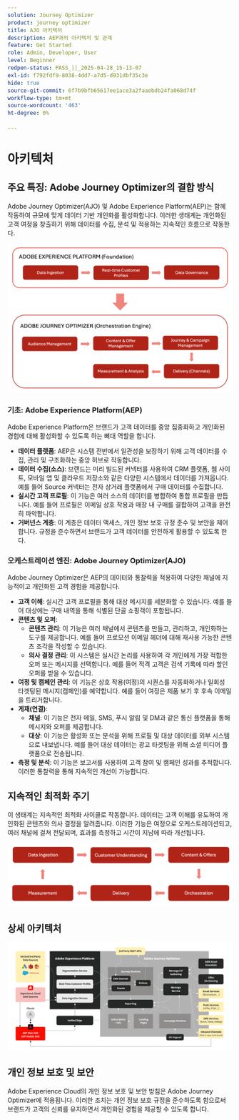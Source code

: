 ```yaml
---
solution: Journey Optimizer
product: journey optimizer
title: AJO 아키텍처
description: AEP과의 아키텍처 및 관계
feature: Get Started
role: Admin, Developer, User
level: Beginner
redpen-status: PASS_||_2025-04-28_15-13-07
exl-id: f792fdf9-8038-4dd7-a7d5-d931dbf35c3e
hide: true
source-git-commit: 6f7b9bfb65617ee1ace3a2faaebdb24fa068d74f
workflow-type: tm+mt
source-wordcount: '463'
ht-degree: 0%

---
```


# 아키텍처

## 주요 특징: Adobe Journey Optimizer의 결합 방식

Adobe Journey Optimizer(AJO) 및 Adobe Experience Platform(AEP)는 함께 작동하여 규모에 맞게 데이터 기반 개인화를 활성화합니다. 이러한 생태계는 개인화된 고객 여정을 창출하기 위해 데이터를 수집, 분석 및 적용하는 지속적인 흐름으로 작동한다.

![](../assets/do-not-localize/get-started-big-picture.png)


### 기초: Adobe Experience Platform(AEP)

Adobe Experience Platform은 브랜드가 고객 데이터를 중앙 집중화하고 개인화된 경험에 대해 활성화할 수 있도록 하는 뼈대 역할을 합니다.

- **데이터 플랫폼**: AEP은 시스템 전반에서 일관성을 보장하기 위해 고객 데이터를 수집, 관리 및 구조화하는 중앙 허브로 작동합니다.
- **데이터 수집(소스)**: 브랜드는 미리 빌드된 커넥터를 사용하여 CRM 플랫폼, 웹 사이트, 모바일 앱 및 클라우드 저장소와 같은 다양한 시스템에서 데이터를 가져옵니다. 예를 들어 Source 커넥터는 전자 상거래 플랫폼에서 구매 데이터를 수집합니다.
- **실시간 고객 프로필**: 이 기능은 여러 소스의 데이터를 병합하여 통합 프로필을 만듭니다. 예를 들어 프로필은 이메일 상호 작용과 매장 내 구매를 결합하여 고객을 완전히 파악합니다.
- **거버넌스 계층**: 이 계층은 데이터 액세스, 개인 정보 보호 규정 준수 및 보안을 제어합니다. 규정을 준수하면서 브랜드가 고객 데이터를 안전하게 활용할 수 있도록 한다.

### 오케스트레이션 엔진: Adobe Journey Optimizer(AJO)

Adobe Journey Optimizer은 AEP의 데이터와 통찰력을 적용하여 다양한 채널에 지능적이고 개인화된 고객 경험을 제공합니다.

- **고객 이해**: 실시간 고객 프로필을 통해 대상 메시지를 세분화할 수 있습니다. 예를 들어 대상에는 구매 내역을 통해 식별된 단골 쇼핑객이 포함됩니다.
- **콘텐츠 및 오퍼**:
   - **콘텐츠 관리**: 이 기능은 여러 채널에서 콘텐츠를 만들고, 관리하고, 개인화하는 도구를 제공합니다. 예를 들어 프로모션 이메일 헤더에 대해 재사용 가능한 콘텐츠 조각을 작성할 수 있습니다.
   - **의사 결정 관리**: 이 시스템은 실시간 논리를 사용하여 각 개인에게 가장 적합한 오퍼 또는 메시지를 선택합니다. 예를 들어 적격 고객은 검색 기록에 따라 할인 오퍼를 받을 수 있습니다.
- **여정 및 캠페인 관리**: 이 기능은 상호 작용(여정)의 시퀀스를 자동화하거나 일회성 타겟팅된 메시지(캠페인)를 예약합니다. 예를 들어 여정은 제품 보기 후 후속 이메일을 트리거합니다.
- **게재(연결)**:
   - **채널**: 이 기능은 전자 메일, SMS, 푸시 알림 및 DM과 같은 통신 플랫폼을 통해 메시지와 오퍼를 제공합니다.
   - **대상**: 이 기능은 활성화 또는 분석을 위해 프로필 및 대상 데이터를 외부 시스템으로 내보냅니다. 예를 들어 대상 데이터는 광고 타겟팅을 위해 소셜 미디어 플랫폼으로 전송됩니다.
- **측정 및 분석**: 이 기능은 보고서를 사용하여 고객 참여 및 캠페인 성과를 추적합니다. 이러한 통찰력을 통해 지속적인 개선이 가능합니다.

## 지속적인 최적화 주기

이 생태계는 지속적인 최적화 사이클로 작동합니다. 데이터는 고객 이해를 유도하여 개인화된 콘텐츠와 의사 결정을 알려줍니다. 이러한 기능은 여정으로 오케스트레이션되고, 여러 채널에 걸쳐 전달되며, 효과를 측정하고 시간이 지남에 따라 개선됩니다.

![](../assets/do-not-localize/get-started-flow.png)

## 상세 아키텍처

![Adobe Journey Optimizer 아키텍처](assets/ajo-architecture.png)


## 개인 정보 보호 및 보안

Adobe Experience Cloud의 개인 정보 보호 및 보안 방침은 Adobe Journey Optimizer에 적용됩니다. 이러한 조치는 개인 정보 보호 규정을 준수하도록 함으로써 브랜드가 고객의 신뢰를 유지하면서 개인화된 경험을 제공할 수 있도록 합니다.

